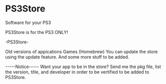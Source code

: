 # PS3Store
Software for your PS3


PS3Store is for the PS3 ONLY!

-PS3Store-

Old versions of appications
Games (Homebrew)
You can update the store using the update feature.
And some more stuff to be added.


-----Notice-----
Want your app to be in the store?
Send me the pkg file, list the version, title, and developer in order to be vertified to be added to PS3Store.

